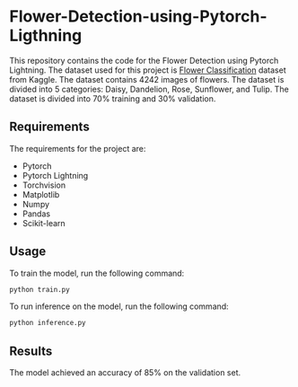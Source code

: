# Flower-Detection-using-Pytorch-Ligthning

This repository contains the code for the Flower Detection using Pytorch Lightning. The dataset used for this project is [Flower Classification](https://www.kaggle.com/alxmamaev/flowers-recognition) dataset from Kaggle. The dataset contains 4242 images of flowers. The dataset is divided into 5 categories: Daisy, Dandelion, Rose, Sunflower, and Tulip. The dataset is divided into 70% training and 30% validation.

## Requirements

The requirements for the project are:

- Pytorch
- Pytorch Lightning
- Torchvision
- Matplotlib
- Numpy
- Pandas
- Scikit-learn

## Usage

To train the model, run the following command:

```bash
python train.py
```

To run inference on the model, run the following command:

```bash
python inference.py
```

## Results

The model achieved an accuracy of 85% on the validation set.


